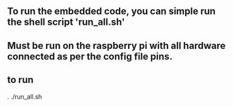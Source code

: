 ## To run the embedded code, you can simple run the shell script 'run_all.sh'
## Must be run on the raspberry pi with all hardware connected as per the config file pins.
## to run
. ./run_all.sh